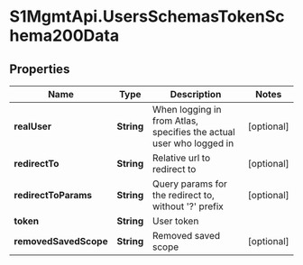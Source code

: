 # S1MgmtApi.UsersSchemasTokenSchema200Data

## Properties
Name | Type | Description | Notes
------------ | ------------- | ------------- | -------------
**realUser** | **String** | When logging in from Atlas, specifies the actual user who logged in | [optional] 
**redirectTo** | **String** | Relative url to redirect to | [optional] 
**redirectToParams** | **String** | Query params for the redirect to, without '?' prefix | [optional] 
**token** | **String** | User token | 
**removedSavedScope** | **String** | Removed saved scope | [optional] 


